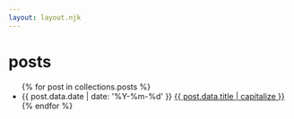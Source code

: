 ```yaml
---
layout: layout.njk
---
```


<h1 class="no-anchorify">posts</h1>

<ul class="searchable">
{% for post in collections.posts %}
  <li class="post-item">
    <span class="post-date">{{ post.data.date | date: '%Y-%m-%d' }}</span>
    <a href="{{ post.url }}#main" class="post-link">
      {{ post.data.title | capitalize }}
    </a>
  </li>
{% endfor %}
</ul>
